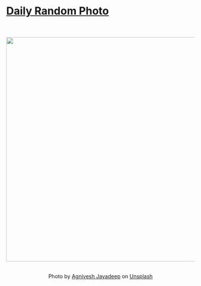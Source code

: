 # [Daily Random Photo](https://www.dailyrandomphoto.com/)

<div align="center">
  <br>
  <br>
  <a href="https://www.dailyrandomphoto.com/p/2022/2022-05-30/"><img src="https://images.unsplash.com/photo-1630332818267-02a4724de31c?crop=entropy&cs=tinysrgb&fit=max&fm=jpg&ixid=Mnw3NzUwOHwwfDF8cmFuZG9tfHx8fHx8fHx8MTY1Mzg3MTEzNw&ixlib=rb-1.2.1&q=80&w=1080" width="600px"></a>
  <br>
  <br>
  <p class="has-text-grey">Photo by <a href="https://unsplash.com/@agniveshaj?utm_source=Daily%20Random%20Photo&amp;utm_medium=referral" target="_blank" rel="noopener noreferrer">Agnivesh Jayadeep</a> on <a href="https://unsplash.com/photos/dlV298UdF30?utm_source=Daily%20Random%20Photo&amp;utm_medium=referral" target="_blank" rel="noopener noreferrer">Unsplash</a></p>
</div>
